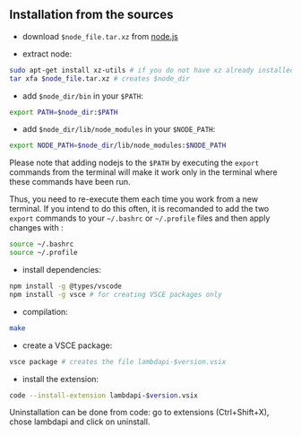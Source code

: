Installation from the sources
-----------------------------

- download `$node_file.tar.xz` from [node.js](https://nodejs.org/)

- extract node:

```bash
sudo apt-get install xz-utils # if you do not have xz already installed
tar xfa $node_file.tar.xz # creates $node_dir
```

- add `$node_dir/bin` in your `$PATH`:

```bash
export PATH=$node_dir:$PATH
```

- add `$node_dir/lib/node_modules` in your `$NODE_PATH`:

```bash
export NODE_PATH=$node_dir/lib/node_modules:$NODE_PATH
```

Please note that adding nodejs to the `$PATH` by executing the `export` commands from the terminal will make it work only in the terminal where these commands have been run. 

Thus, you need to re-execute them each time you work from a new terminal.
If you intend to do this often, it is recomanded to add the two `export` commands to your `~/.bashrc` or `~/.profile` files and then apply changes with :
 ```bash
 source ~/.bashrc
 source ~/.profile
 ```

- install dependencies:

```bash
npm install -g @types/vscode
npm install -g vsce # for creating VSCE packages only
```

- compilation:

```bash
make
```

- create a VSCE package:

```bash
vsce package # creates the file lambdapi-$version.vsix
```

- install the extension:

```bash
code --install-extension lambdapi-$version.vsix
```

Uninstallation can be done from code: go to extensions (Ctrl+Shift+X),
chose lambdapi and click on uninstall.
